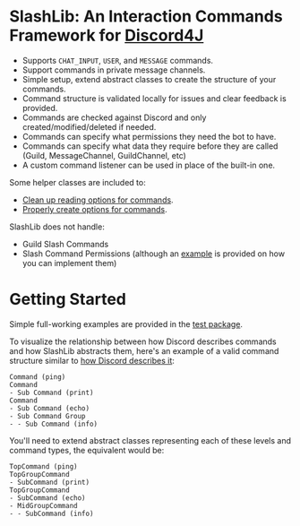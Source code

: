 # SlashLib: An Interaction Commands Framework for [Discord4J](https://github.com/Discord4J/Discord4J)
- Supports `CHAT_INPUT`, `USER`, and `MESSAGE` commands.
- Support commands in private message channels.
- Simple setup, extend abstract classes to create the structure of your commands.
- Command structure is validated locally for issues and clear feedback is provided.
- Commands are checked against Discord and only created/modified/deleted if needed.
- Commands can specify what permissions they need the bot to have.
- Commands can specify what data they require before they are called (Guild, MessageChannel, GuildChannel, etc)
- A custom command listener can be used in place of the built-in one.
  
Some helper classes are included to:
- [Clean up reading options for commands](https://github.com/HunHage/SlashLib/blob/master/src/main/java/net/exploitables/slashlib/utility/OptionsList.java).
- [Properly create options for commands](https://github.com/HunHage/SlashLib/blob/master/src/main/java/net/exploitables/slashlib/utility/OptionBuilder.java).

SlashLib does not handle:
- Guild Slash Commands
- Slash Command Permissions (although an [example](https://github.com/HunHage/SlashLib/blob/master/src/test/java/net/exploitables/slashlib/examples/ExamplePermissionUsage.java) is provided on how you can implement them)

# Getting Started
Simple full-working examples are provided in the [test package](https://github.com/HunHage/SlashLib/tree/master/src/test/java/net/exploitables/slashlib).

To visualize the relationship between how Discord describes commands and how SlashLib abstracts them, here's an example of a valid command structure similar to [how Discord describes it](https://discord.com/developers/docs/interactions/slash-commands#nested-subcommands-and-groups): 
```
Command (ping)
Command
- Sub Command (print)
Command
- Sub Command (echo)
- Sub Command Group
- - Sub Command (info)
```

You'll need to extend abstract classes representing each of these levels and command types, the equivalent would be:
```
TopCommand (ping)
TopGroupCommand
- SubCommand (print)
TopGroupCommand
- SubCommand (echo)
- MidGroupCommand
- - SubCommand (info)
```
